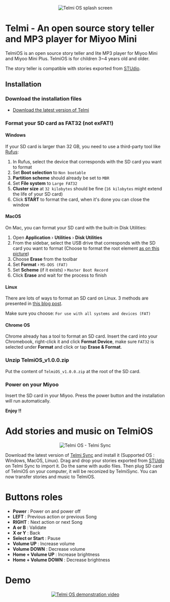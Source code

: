 <p align="center"><img = src="https://dantsu.com/files/Telmi_1280.png" alt="Telmi OS splash screen" /></p>

# Telmi - An open source story teller and MP3 player for Miyoo Mini

TelmiOS is an open source story teller and lite MP3 player for Miyoo Mini and Miyoo Mini Plus.
TelmiOS is for children 3~4 years old and older.

The story teller is compatible with stories exported from [STUdio](https://github.com/DantSu/studio).

## Installation

### Download the installation files

- [Download the latest version of Telmi](https://github.com/DantSu/Telmi-story-teller/releases/download/1.0.0/TelmiOS_v1.0.0.zip)

### Format your SD card as FAT32 (not exFAT!)

#### Windows
If your SD card is larger than 32 GB, you need to use a third-party tool like [Rufus](https://rufus.ie/):

1. In Rufus, select the device that corresponds with the SD card you want to format
2. Set **Boot selection** to `Non bootable`
3. **Partition scheme** should already be set to `MBR`
4. Set **File system** to `Large FAT32`
5. **Cluster size** at `32 kilobytes` should be fine (`16 kilobytes` might extend the life of your SD card)
6. Click **START** to format the card, when it's done you can close the window

#### MacOS

On Mac, you can format your SD card with the built-in Disk Utilities:

1. Open **Application** › **Utilities** › **Disk Utilities**
2. From the sidebar, select the USB drive that corresponds with the SD card you want to format (Choose to format the root element [as on this picture](https://onionui.github.io/assets/files/format-usb-to-fat32-on-mac-6244645c5513220bacdeec4aaa541bc8.webp))
3. Choose **Erase** from the toolbar
4. Set **Format** › `MS-DOS (FAT)`
5. Set **Scheme** (if it exists) › `Master Boot Record`
6. Click **Erase** and wait for the process to finish

#### Linux

There are lots of ways to format an SD card on Linux. 3 methods are presented in [this blog post](https://www.golinuxcloud.com/steps-to-format-sd-card-in-linux/).

Make sure you choose: `For use with all systems and devices (FAT)`

#### Chrome OS

Chrome already has a tool to format an SD card. Insert the card into your Chromebook, right-click it and click **Format Device**, make sure `FAT32` is selected under **Format** and click or tap **Erase & Format**. 

### Unzip TelmiOS_v1.0.0.zip

Put the content of `TelmiOS_v1.0.0.zip` at the root of the SD card.

### Power on your Miyoo

Insert the SD card in your Miyoo. Press the power button and the installation will run automatically.

**Enjoy !!**

# Add stories and music on TelmiOS

<p align="center"><img = src="https://dantsu.com/files/Telmi_MiyooPC.jpg" alt="Telmi OS - Telmi Sync" /></p>

Download the latest version of [Telmi Sync](https://github.com/DantSu/Telmi-Sync/releases/) and install it (Supported OS : Windows, MacOS, Linux).
Drag and drop your stories exported from [STUdio](https://github.com/DantSu/studio) on Telmi Sync to import it. Do the same with audio files. 
Then plug SD card of TelmiOS on your computer, it will be reconized by TelmiSync. You can now transfer stories and music to TelmiOS.

# Buttons roles

- **Power** : Power on and power off
- **LEFT** : Previous action or previous Song
- **RIGHT** : Next action or next Song
- **A or B** : Validate
- **X or Y** : Back
- **Select or Start** : Pause
- **Volume UP** : Increase volume
- **Volume DOWN** : Decrease volume
- **Home + Volume UP** : Increase brightness
- **Home + Volume DOWN** : Decrease brightness

# Demo

<p align="center"><a href="https://www.youtube.com/watch?v=duS0nQS_BcI" taget="_blank"><img = src="https://dantsu.com/files/Telmi_youtube.png" alt="Telmi OS demonstration video" /></a></p>